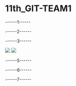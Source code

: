 # 11th_GIT-TEAM1

------1------



------2------



------3------




<img src="https://img.shields.io/badge/html5-E34F26?style=for-the-badge&logo=html5&logoColor=white">
<img src="https://img.shields.io/badge/css-1572B6?style=for-the-badge&logo=css3&logoColor=white"> 



------5------



------6------



------7------


